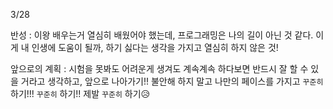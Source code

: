 3/28



반성 : 이왕 배우는거 열심히 배웠어야 했는데, 프로그래밍은 나의 길이 아닌 것 같다. 이게 내 인생에 도움이 될까, 하기 싫다는 생각을 가지고 열심히 하지 않은 것!

앞으로의 계획 : 시험을 못봐도 어려운게 생겨도 계속계속 하다보면 반드시 잘 할 수 있을 거라고 생각하고, 앞으로 나아가기!! 불안해 하지 말고 나만의 페이스를 가지고 `꾸준히` 하기!!! `꾸준히` 하기!! 제발 `꾸준히` 하기:disappointed_relieved:


